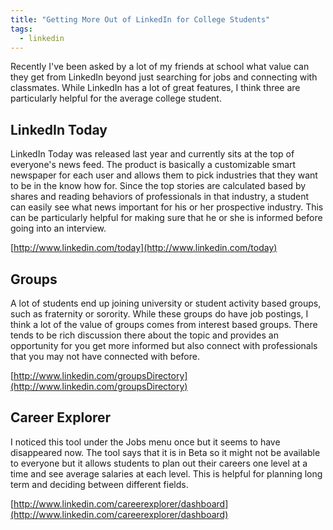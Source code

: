 ```yaml
---
title: "Getting More Out of LinkedIn for College Students"
tags:
  - linkedin
---
```


Recently I've been asked by a lot of my friends at school what value can they
get from LinkedIn beyond just searching for jobs and connecting with classmates.
While LinkedIn has a lot of great features, I think three are particularly
helpful for the average college student.

## LinkedIn Today

LinkedIn Today was released last year and currently sits at the top of everyone's
news feed. The product is basically a customizable smart newspaper for each user
and allows them to pick industries that they want to be in the know how for.
Since the top stories are calculated based by shares and reading behaviors of
professionals in that industry, a student can easily see what news important
for his or her prospective industry. This can be particularly helpful for making
sure that he or she is informed before going into an interview.

[http://www.linkedin.com/today](http://www.linkedin.com/today)

## Groups

A lot of students end up joining university or student activity based groups,
such as fraternity or sorority. While these groups do have job postings, I think
a lot of the value of groups comes from interest based groups. There tends to be
rich discussion there about the topic and provides an opportunity for you get
more informed but also connect with professionals that you may not have connected
with before.

[http://www.linkedin.com/groupsDirectory](http://www.linkedin.com/groupsDirectory)

## Career Explorer

I noticed this tool under the Jobs menu once but it seems to have disappeared
now. The tool says that it is in Beta so it might not be available to everyone
but it allows students to plan out their careers one level at a time and see
average salaries at each level. This is helpful for planning long term and
deciding between different fields.

[http://www.linkedin.com/careerexplorer/dashboard](http://www.linkedin.com/careerexplorer/dashboard)

